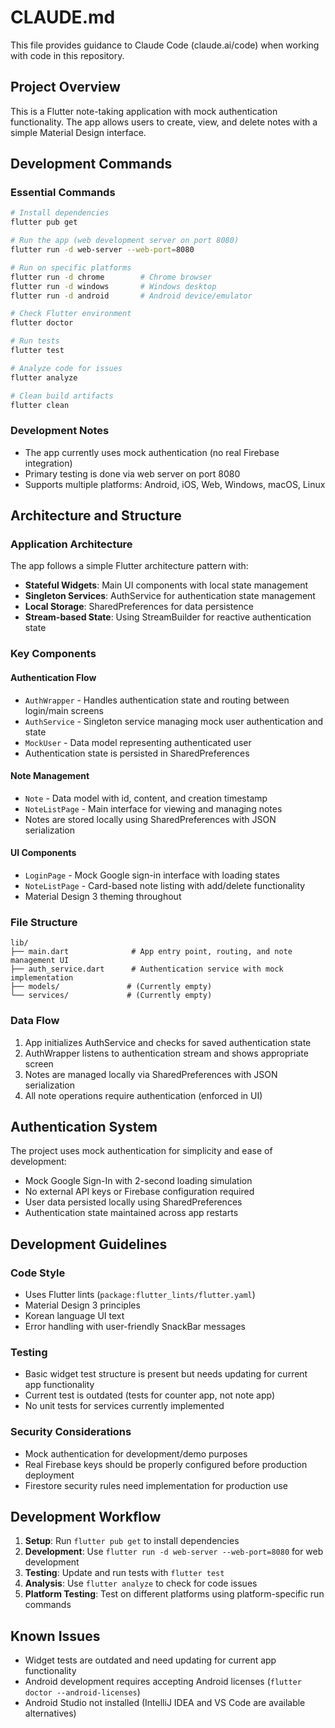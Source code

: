 # CLAUDE.md

This file provides guidance to Claude Code (claude.ai/code) when working with code in this repository.

## Project Overview

This is a Flutter note-taking application with mock authentication functionality. The app allows users to create, view, and delete notes with a simple Material Design interface.

## Development Commands

### Essential Commands
```bash
# Install dependencies
flutter pub get

# Run the app (web development server on port 8080)
flutter run -d web-server --web-port=8080

# Run on specific platforms
flutter run -d chrome        # Chrome browser
flutter run -d windows       # Windows desktop
flutter run -d android       # Android device/emulator

# Check Flutter environment
flutter doctor

# Run tests
flutter test

# Analyze code for issues
flutter analyze

# Clean build artifacts
flutter clean
```

### Development Notes
- The app currently uses mock authentication (no real Firebase integration)
- Primary testing is done via web server on port 8080
- Supports multiple platforms: Android, iOS, Web, Windows, macOS, Linux

## Architecture and Structure

### Application Architecture
The app follows a simple Flutter architecture pattern with:

- **Stateful Widgets**: Main UI components with local state management
- **Singleton Services**: AuthService for authentication state management
- **Local Storage**: SharedPreferences for data persistence
- **Stream-based State**: Using StreamBuilder for reactive authentication state

### Key Components

#### Authentication Flow
- `AuthWrapper` - Handles authentication state and routing between login/main screens
- `AuthService` - Singleton service managing mock user authentication and state
- `MockUser` - Data model representing authenticated user
- Authentication state is persisted in SharedPreferences

#### Note Management
- `Note` - Data model with id, content, and creation timestamp
- `NoteListPage` - Main interface for viewing and managing notes
- Notes are stored locally using SharedPreferences with JSON serialization

#### UI Components
- `LoginPage` - Mock Google sign-in interface with loading states
- `NoteListPage` - Card-based note listing with add/delete functionality
- Material Design 3 theming throughout

### File Structure
```
lib/
├── main.dart              # App entry point, routing, and note management UI
├── auth_service.dart      # Authentication service with mock implementation
├── models/               # (Currently empty)
└── services/             # (Currently empty)
```

### Data Flow
1. App initializes AuthService and checks for saved authentication state
2. AuthWrapper listens to authentication stream and shows appropriate screen
3. Notes are managed locally via SharedPreferences with JSON serialization
4. All note operations require authentication (enforced in UI)

## Authentication System

The project uses mock authentication for simplicity and ease of development:
- Mock Google Sign-In with 2-second loading simulation
- No external API keys or Firebase configuration required
- User data persisted locally using SharedPreferences
- Authentication state maintained across app restarts

## Development Guidelines

### Code Style
- Uses Flutter lints (`package:flutter_lints/flutter.yaml`)
- Material Design 3 principles
- Korean language UI text
- Error handling with user-friendly SnackBar messages

### Testing
- Basic widget test structure is present but needs updating for current app functionality
- Current test is outdated (tests for counter app, not note app)
- No unit tests for services currently implemented

### Security Considerations
- Mock authentication for development/demo purposes
- Real Firebase keys should be properly configured before production deployment
- Firestore security rules need implementation for production use

## Development Workflow

1. **Setup**: Run `flutter pub get` to install dependencies
2. **Development**: Use `flutter run -d web-server --web-port=8080` for web development
3. **Testing**: Update and run tests with `flutter test`
4. **Analysis**: Use `flutter analyze` to check for code issues
5. **Platform Testing**: Test on different platforms using platform-specific run commands

## Known Issues

- Widget tests are outdated and need updating for current app functionality
- Android development requires accepting Android licenses (`flutter doctor --android-licenses`)
- Android Studio not installed (IntelliJ IDEA and VS Code are available alternatives)